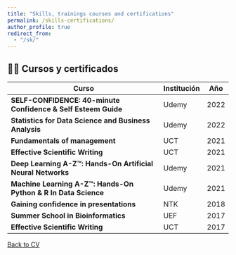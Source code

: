 ```yaml
---
title: "Skills, trainings courses and certifications"
permalink: /skills-certifications/
author_profile: true
redirect_from: 
  - "/sk/"
---
```


## 🏋️‍♀️ Cursos y certificados

| Curso | Institución | Año 
| ------------- | ------------- | ------------- |
| **SELF-CONFIDENCE: 40-minute Confidence & Self Esteem Guide** | Udemy | 2022
| **Statistics for Data Science and Business Analysis** | Udemy | 2022
| **Fundamentals of management** | UCT | 2021
| **Effective Scientific Writing** | UCT | 2021
| **Deep Learning A-Z™: Hands-On Artificial Neural Networks** | Udemy | 2021
| **Machine Learning A-Z™: Hands-On Python & R In Data Science** | Udemy | 2021
| **Gaining confidence in presentations** | NTK | 2018
| **Summer School in Bioinformatics** | UEF | 2017
| **Effective Scientific Writing** | UCT | 2017



[Back to CV](https://asoler.github.io/cv/)
